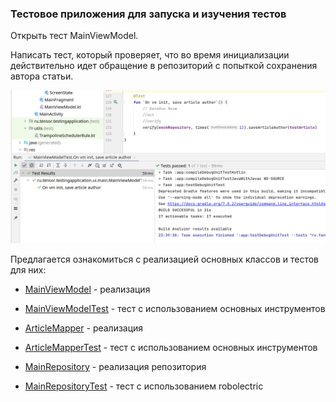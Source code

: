 ### Тестовое приложения для запуска и изучения тестов

Открыть тест MainViewModel.

Написать тест, который проверяет, что во время инициализации
действительно идет обращение в репозиторий с попыткой сохранения автора
статьи.

![](test.png)

Предлагается ознакомиться с реализацией основных классов и тестов для них:

* [MainViewModel](app/src/main/java/ru/tensor/testingapplication/ui/main/MainViewModel.kt) - реализация
* [MainViewModelTest](app/src/test/java/ru/tensor/testingapplication/ui/main/MainViewModelTest.kt) - тест с использованием основных инструментов

* [ArticleMapper](app/src/main/java/ru/tensor/testingapplication/ui/main/data/ArticleMapper.kt) - реализация
* [ArticleMapperTest](app/src/test/java/ru/tensor/testingapplication/ui/main/data/ArticleMapperTest.kt) - тест с использованием основных инструментов

* [MainRepository](app/src/main/java/ru/tensor/testingapplication/data/MainRepository.kt) - реализация репозитория
* [MainRepositoryTest](app/src/test/java/ru/tensor/testingapplication/data/MainRepositoryTest.kt) - тест с использованием robolectric
